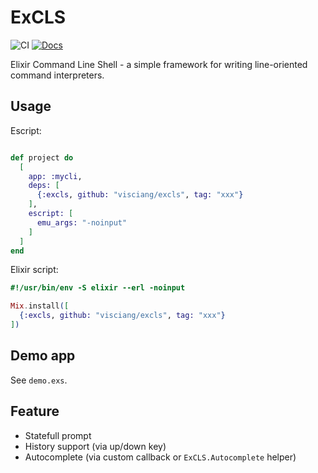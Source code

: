 # ExCLS

![CI](https://github.com/visciang/excls/workflows/CI/badge.svg) [![Docs](https://img.shields.io/badge/docs-latest-green.svg)](https://visciang.github.io/excls/readme.html)

Elixir Command Line Shell - a simple framework for writing line-oriented command interpreters.

## Usage

Escript:

```elixir

def project do
  [
    app: :mycli,
    deps: [
      {:excls, github: "visciang/excls", tag: "xxx"}
    ],
    escript: [
      emu_args: "-noinput"
    ]
  ]
end
```

Elixir script:

```elixir
#!/usr/bin/env -S elixir --erl -noinput

Mix.install([
  {:excls, github: "visciang/excls", tag: "xxx"}
])
```

## Demo app

See `demo.exs`.

## Feature

- Statefull prompt
- History support (via up/down key)
- Autocomplete (via custom callback or `ExCLS.Autocomplete` helper)
